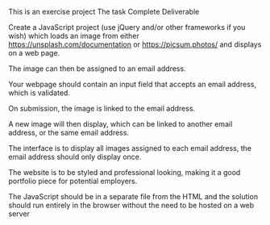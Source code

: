 This is an exercise project
The task
 Complete Deliverable

Create a JavaScript project (use jQuery and/or other frameworks if you wish) which loads an image from either https://unsplash.com/documentation or https://picsum.photos/ and displays on a web page.

The image can then be assigned to an email address.

Your webpage should contain an input field that accepts an email address, which is validated.

On submission, the image is linked to the email address.

A new image will then display, which can be linked to another email address, or the same email address.

The interface is to display all images assigned to each email address, the email address should only display once.

The website is to be styled and professional looking, making it a good portfolio piece for potential employers.

The JavaScript should be in a separate file from the HTML and the solution should run entirely in the browser without the need to be hosted on a web server

